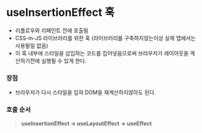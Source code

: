 # useInsertionEffect 훅
- 리플로우와 리페인트 전에 호출됨
- CSS-in-JS 라이브러리를 위한 훅 (라이브러리를 구축하지않는이상 실제 앱에서는 사용될일 없음)
- 이 훅 내부에 스타일을 삽입하는 코드를 집어넣음으로써 브라우저가 레이아웃을 계산하기전에 실행될 수 있게 한다. 

### 장점
- 브라우저가 다시 스타일을 입혀 DOM을 재계산하지않아도 된다.

### 호출 순서
> **useInsertionEffect → useLayoutEffect → useEffect**